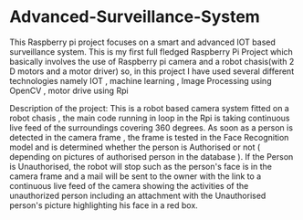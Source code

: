 # Advanced-Surveillance-System
This Raspberry pi project focuses on a smart and advanced IOT based surveillance system.
This is my first full fledged Raspberry Pi Project which basically involves the use of Raspberry pi camera and a robot chasis(with 2 D motors and a motor driver)
so, in this project I have used several different technologies namely IOT , machine learning , Image Processing using OpenCV , motor drive using Rpi 

Description of the project:
This is a robot based camera system fitted on a robot chasis , the main code running in loop in the Rpi is taking continuous live feed of the surroundings covering 360 degrees. 
As soon as a person is detected in the camera frame , the frame is tested in the Face Recognition model and is determined whether the person is Authorised or not ( depending on pictures of authorised person in the database ).
If the Person is Unauthorised, the robot will stop such as the person's face is in the camera frame and a mail will be sent to the owner with the link to a continuous live feed of the camera showing the activities of the unauthorized person including an attachment with the Unauthorised person's picture highlighting his face in a red box.
